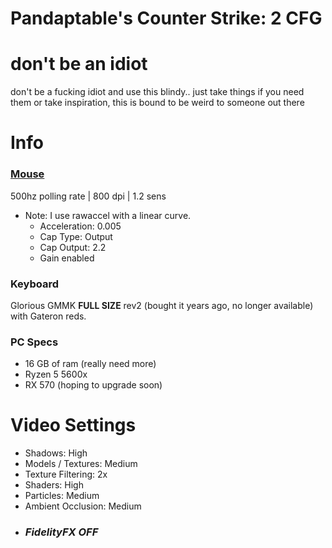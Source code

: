 # Pandaptable's Counter Strike: 2 CFG
# don't be an idiot
don't be a fucking idiot and use this blindy.. just take things if you need them or take inspiration, this is bound to be weird to someone out there
# Info

### [**Mouse**](https://ca.roccat.com/products/kone-aimo-remastered)
500hz polling rate | 800 dpi | 1.2 sens
- Note: I use rawaccel with a linear curve.
    - Acceleration: 0.005
    - Cap Type: Output
    - Cap Output: 2.2
    - Gain enabled

### **Keyboard**
Glorious GMMK **FULL SIZE** rev2 (bought it years ago, no longer available) with Gateron reds.

### **PC Specs**
- 16 GB of ram (really need more)
- Ryzen 5 5600x
- RX 570 (hoping to upgrade soon)

# Video Settings
- Shadows: High
- Models / Textures: Medium
- Texture Filtering: 2x
- Shaders: High
- Particles: Medium
- Ambient Occlusion: Medium
- ### ***FidelityFX OFF***